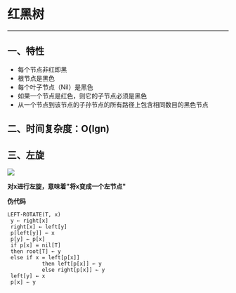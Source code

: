 # 红黑树
---
## 一、特性
* 每个节点非红即黑
* 根节点是黑色
* 每个叶子节点（Nil）是黑色
* 如果一个节点是红色，则它的子节点必须是黑色
* 从一个节点到该节点的子孙节点的所有路径上包含相同数目的黑色节点

## 二、时间复杂度：O(lgn)

## 三、左旋

![](https://github.com/c-agam/notes/blob/master/images/%E5%B7%A6%E6%97%8B.png)

**对x进行左旋，意味着"将x变成一个左节点"**

**伪代码**
```
LEFT-ROTATE(T, x)  
 y ← right[x]            
 right[x] ← left[y]      
 p[left[y]] ← x          
 p[y] ← p[x]             
 if p[x] = nil[T]       
 then root[T] ← y                 
 else if x = left[p[x]]  
           then left[p[x]] ← y    
           else right[p[x]] ← y   
 left[y] ← x             
 p[x] ← y                
```
